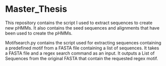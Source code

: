 # Master_Thesis
This repository contains the script I used to extract sequences to create new pHMMs. It also contains the seed sequences and alignments that have been used to create the pHMMs.


Motifsearch.py contains the script used for extracting sequences containing a predefined motif from a FASTA file containing a list of sequences. It takes a FASTA file and a regex search command as an input. It outputs a List of Sequences from the original FASTA that contain the requested regex motif.
